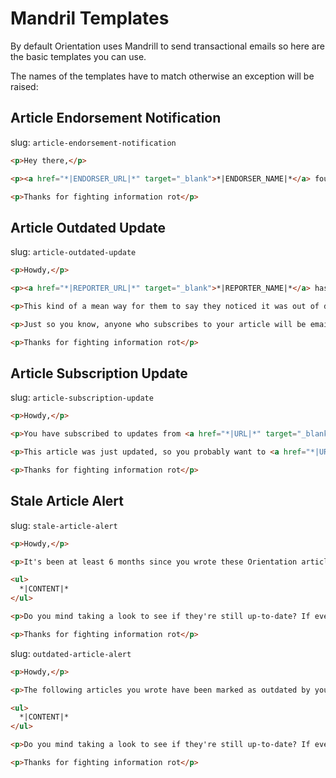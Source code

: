 # Mandril Templates

By default Orientation uses Mandrill to send transactional emails so here are the basic templates you can use.

The names of the templates have to match otherwise an exception will be raised:

## Article Endorsement Notification

slug: `article-endorsement-notification`

```html
<p>Hey there,</p>

<p><a href="*|ENDORSER_URL|*" target="_blank">*|ENDORSER_NAME|*</a> found <a href="*|URL|*" target="_blank">*|ARTICLE_TITLE|*</a> so useful they endorsed it.</p>

<p>Thanks for fighting information rot</p>
```

## Article Outdated Update

slug: `article-outdated-update`

```html
<p>Howdy,</p>

<p><a href="*|REPORTER_URL|*" target="_blank">*|REPORTER_NAME|*</a> has marked <a href="*|URL|*" target="_blank">*|ARTICLE_TITLE|*</a> as outdated.</p>

<p>This kind of a mean way for them to say they noticed it was out of date and would really appreciate it if you could <a href="*|URL|*" target="_blank">take a moment to update it</a>.</p>

<p>Just so you know, anyone who subscribes to your article will be emailed once you update it, so I bet you'll get major brownie points for that.</p>

<p>Thanks for fighting information rot</p>
```

## Article Subscription Update

slug: `article-subscription-update`

```html
<p>Howdy,</p>

<p>You have subscribed to updates from <a href="*|URL|*" target="_blank">*|ARTICLE_TITLE|*</a>.</p>

<p>This article was just updated, so you probably want to <a href="*|URL|*" target="_blank">check it out</a>.</p>

<p>Thanks for fighting information rot</p>
```

## Stale Article Alert

slug: `stale-article-alert`

```html
<p>Howdy,</p>

<p>It's been at least 6 months since you wrote these Orientation articles:</p>

<ul>
  *|CONTENT|*
</ul>

<p>Do you mind taking a look to see if they're still up-to-date? If everything looks good, you can hit the "Mark Fresh" link.</p>

<p>Thanks for fighting information rot</p>
```

slug: `outdated-article-alert`

```html
<p>Howdy,</p>

<p>The following articles you wrote have been marked as outdated by your peers:</p>

<ul>
  *|CONTENT|*
</ul>

<p>Do you mind taking a look to see if they're still up-to-date? If everything looks good, you can hit the "Mark Fresh" link.</p>

<p>Thanks for fighting information rot</p>
```
